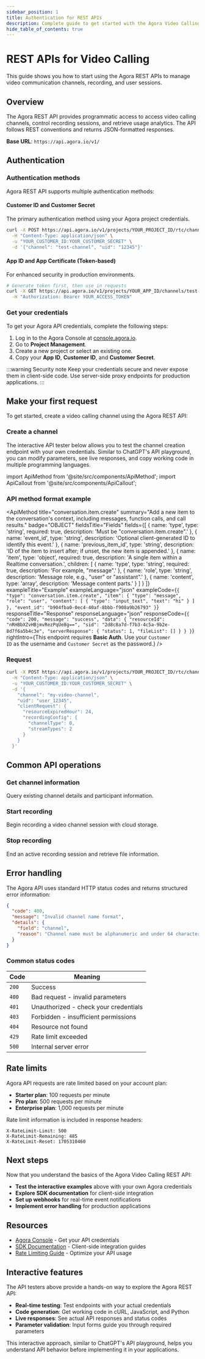 ```yaml
---
sidebar_position: 1
title: Authentication for REST APIs
description: Complete guide to get started with the Agora Video Calling REST API, including authentication, channel management, and real-time communication features.
hide_table_of_contents: true
---
```


# REST APIs for Video Calling

This guide shows you how to start using the Agora REST APIs to manage video communication channels, recording, and user sessions.

## Overview

The Agora REST API provides programmatic access to access video calling channels, control recording sessions, and retrieve usage analytics. The API follows REST conventions and returns JSON-formatted responses.

**Base URL**: `https://api.agora.io/v1/`

## Authentication

### Authentication methods

Agora REST API supports multiple authentication methods:

#### Customer ID and Customer Secret
The primary authentication method using your Agora project credentials.

```bash
curl -X POST https://api.agora.io/v1/projects/YOUR_PROJECT_ID/rtc/channels \
  -H "Content-Type: application/json" \
  -u "YOUR_CUSTOMER_ID:YOUR_CUSTOMER_SECRET" \
  -d '{"channel": "test-channel", "uid": "12345"}'
```

#### App ID and App Certificate (Token-based)
For enhanced security in production environments.

```bash
# Generate token first, then use in requests
curl -X GET https://api.agora.io/v1/projects/YOUR_APP_ID/channels/test-channel \
  -H "Authorization: Bearer YOUR_ACCESS_TOKEN"
```

### Get your credentials

To get your Agora API credentials, complete the following steps:

1. Log in to the Agora Console at [console.agora.io](https://console.agora.io).
2. Go to **Project Management**.
3. Create a new project or select an existing one.
4. Copy your **App ID**, **Customer ID**, and **Customer Secret**.

:::warning Security note
Keep your credentials secure and never expose them in client-side code. Use server-side proxy endpoints for production applications.
:::

## Make your first request

To get started, create a video calling channel using the Agora REST API:

### Create a channel

The interactive API tester below allows you to test the channel creation endpoint with your own credentials. Similar to ChatGPT's API playground, you can modify parameters, see live responses, and copy working code in multiple programming languages.

import ApiMethod from '@site/src/components/ApiMethod';
import ApiCallout from '@site/src/components/ApiCallout';


### API method format example

<ApiMethod
  title="conversation.item.create"
  summary="Add a new item to the conversation's context, including messages, function calls, and call results."
  badge="OBJECT"
  fieldsTitle="Fields"
  fields={[
    { name: 'type', type: 'string', required: true, description: 'Must be "conversation.item.create".' },
    { name: 'event_id', type: 'string', description: 'Optional client-generated ID to identify this event.' },
    { name: 'previous_item_id', type: 'string', description: 'ID of the item to insert after; if unset, the new item is appended.' },
    { name: 'item', type: 'object', required: true, description: 'A single item within a Realtime conversation.', children: [
      { name: 'type', type: 'string', required: true, description: 'For example, "message".' },
      { name: 'role', type: 'string', description: 'Message role, e.g., "user" or "assistant".' },
      { name: 'content', type: 'array', description: 'Message content parts.' }
    ] }
  ]}
  exampleTitle="Example"
  exampleLanguage="json"
  exampleCode={`{
    "type": "conversation.item.create",
    "item": {
      "type": "message",
      "role": "user",
      "content": [
        { "type": "input_text", "text": "hi" }
      ]
    },
    "event_id": "b904fba0-0ec4-40af-8bbb-f908a9b26793"
}`}
  responseTitle="Response"
  responseLanguage="json"
  responseCode={`{
    "code": 200,
    "message": "success",
    "data": {
      "resourceId": "nRHBbXZvHBjmvRezPqUe8g==",
      "sid": "2d8c8a7d-f7b3-4c5a-9b2e-8d7f6a5b4c3e",
      "serverResponse": {
        "status": 1,
        "fileList": []
      }
    }
}`}
  rightIntro={<ApiCallout title="Authorization" accent="blue">This endpoint requires <strong>Basic Auth</strong>. Use your <code>Customer ID</code> as the username and <code>Customer Secret</code> as the password.</ApiCallout>}
/>

### Request

```bash
curl -X POST https://api.agora.io/v1/projects/YOUR_PROJECT_ID/rtc/channels \
  -H "Content-Type: application/json" \
  -u "YOUR_CUSTOMER_ID:YOUR_CUSTOMER_SECRET" \
  -d '{
    "channel": "my-video-channel",
    "uid": "user_12345",
    "clientRequest": {
      "resourceExpiredHour": 24,
      "recordingConfig": {
        "channelType": 0,
        "streamTypes": 2
      }
    }
  }'
```

## Common API operations

### Get channel information

Query existing channel details and participant information.

### Start recording

Begin recording a video channel session with cloud storage.

### Stop recording

End an active recording session and retrieve file information.

## Error handling

The Agora API uses standard HTTP status codes and returns structured error information:

```json
{
  "code": 400,
  "message": "Invalid channel name format",
  "details": {
    "field": "channel",
    "reason": "Channel name must be alphanumeric and under 64 characters"
  }
}
```

### Common status codes

| Code | Meaning |
|------|---------|
| `200` | Success |
| `400` | Bad request - invalid parameters |
| `401` | Unauthorized - check your credentials |
| `403` | Forbidden - insufficient permissions |
| `404` | Resource not found |
| `429` | Rate limit exceeded |
| `500` | Internal server error |

## Rate limits

Agora API requests are rate limited based on your account plan:

- **Starter plan**: 100 requests per minute
- **Pro plan**: 500 requests per minute
- **Enterprise plan**: 1,000 requests per minute

Rate limit information is included in response headers:

```
X-RateLimit-Limit: 500
X-RateLimit-Remaining: 485
X-RateLimit-Reset: 1705310460
```

## Next steps

Now that you understand the basics of the Agora Video Calling REST API:

- **Test the interactive examples** above with your own Agora credentials
- **Explore SDK documentation** for client-side integration
- **Set up webhooks** for real-time event notifications
- **Implement error handling** for production applications

## Resources

- [Agora Console](https://console.agora.io) - Get your API credentials
- [SDK Documentation](../sdk-documentation/video-calling-sdk-guide) - Client-side integration guides
- [Rate Limiting Guide](https://docs.agora.io/en/video-calling/develop/rate-limiting) - Optimize your API usage

## Interactive features

The API testers above provide a hands-on way to explore the Agora REST API:

- **Real-time testing**: Test endpoints with your actual credentials
- **Code generation**: Get working code in cURL, JavaScript, and Python
- **Live responses**: See actual API responses and status codes
- **Parameter validation**: Input forms guide you through required parameters

This interactive approach, similar to ChatGPT's API playground, helps you understand API behavior before implementing it in your applications.